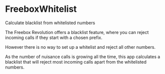 # FreeboxWhitelist

Calculate blacklist from whitelisted numbers

The Freebox Revolution offers a blacklist feature, where you can reject incoming calls if they start with a chosen prefix.

However there is no way to set up a whitelist and reject all other numbers.

As the number of nuisance calls is growing all the time, this app calculates a blacklist that will reject most incoming calls apart from the whitelisted numbers.
